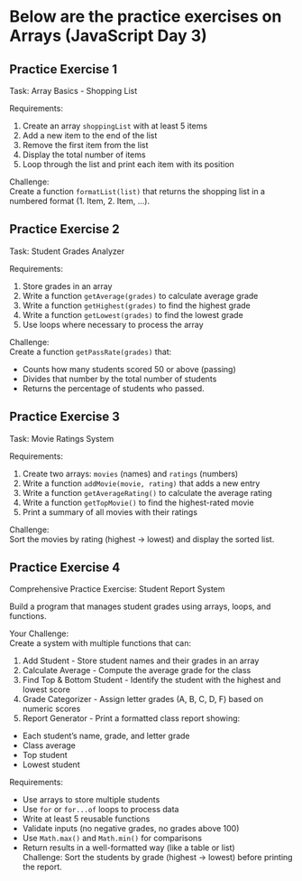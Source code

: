 # Below are the practice exercises on Arrays (JavaScript Day 3)

## Practice Exercise 1

Task: Array Basics - Shopping List  

Requirements:  
1. Create an array `shoppingList` with at least 5 items  
2. Add a new item to the end of the list  
3. Remove the first item from the list  
4. Display the total number of items  
5. Loop through the list and print each item with its position  

Challenge:  
Create a function `formatList(list)` that returns the shopping list in a numbered format (1. Item, 2. Item, ...).


## Practice Exercise 2

Task: Student Grades Analyzer  

Requirements:  
1. Store grades in an array  
2. Write a function `getAverage(grades)` to calculate average grade  
3. Write a function `getHighest(grades)` to find the highest grade  
4. Write a function `getLowest(grades)` to find the lowest grade  
5. Use loops where necessary to process the array  

Challenge:  
Create a function `getPassRate(grades)` that:  
- Counts how many students scored 50 or above (passing)  
- Divides that number by the total number of students  
- Returns the percentage of students who passed.


## Practice Exercise 3

Task: Movie Ratings System  

Requirements: 
1. Create two arrays: `movies` (names) and `ratings` (numbers)  
2. Write a function `addMovie(movie, rating)` that adds a new entry  
3. Write a function `getAverageRating()` to calculate the average rating  
4. Write a function `getTopMovie()` to find the highest-rated movie  
5. Print a summary of all movies with their ratings  

Challenge:  
Sort the movies by rating (highest → lowest) and display the sorted list.


## Practice Exercise 4

Comprehensive Practice Exercise: Student Report System

Build a program that manages student grades using arrays, loops, and functions.

Your Challenge:  
Create a system with multiple functions that can:

1. Add Student - Store student names and their grades in an array  
2. Calculate Average - Compute the average grade for the class  
3. Find Top & Bottom Student - Identify the student with the highest and lowest score  
4. Grade Categorizer - Assign letter grades (A, B, C, D, F) based on numeric scores  
5. Report Generator - Print a formatted class report showing:  
- Each student’s name, grade, and letter grade  
- Class average  
- Top student  
- Lowest student  

Requirements: 
- Use arrays to store multiple students  
- Use `for` or `for...of` loops to process data  
- Write at least 5 reusable functions  
- Validate inputs (no negative grades, no grades above 100)  
- Use `Math.max()` and `Math.min()` for comparisons  
- Return results in a well-formatted way (like a table or list)  
Challenge: 
Sort the students by grade (highest → lowest) before printing the report. 
